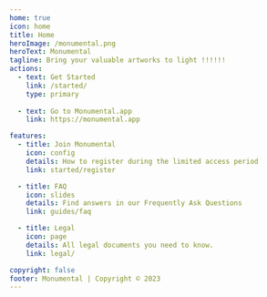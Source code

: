 ```yaml
---
home: true
icon: home
title: Home
heroImage: /monumental.png
heroText: Monumental
tagline: Bring your valuable artworks to light !!!!!!
actions:
  - text: Get Started
    link: /started/
    type: primary
    
  - text: Go to Monumental.app    
    link: https://monumental.app

features:
  - title: Join Monumental
    icon: config
    details: How to register during the limited access period
    link: started/register

  - title: FAQ
    icon: slides
    details: Find answers in our Frequently Ask Questions
    link: guides/faq

  - title: Legal
    icon: page
    details: All legal documents you need to know.
    link: legal/

copyright: false
footer: Monumental | Copyright © 2023
---
```

